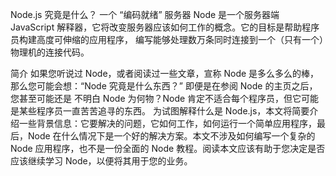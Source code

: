 Node.js 究竟是什么？
一个 “编码就绪” 服务器
Node 是一个服务器端 JavaScript 解释器，它将改变服务器应该如何工作的概念。它的目标是帮助程序员构建高度可伸缩的应用程序，
编写能够处理数万条同时连接到一个（只有一个）物理机的连接代码。

简介
如果您听说过 Node，或者阅读过一些文章，宣称 Node 是多么多么的棒，那么您可能会想：“Node 究竟是什么东西？” 即便是在参阅 Node 的主页之后，您甚至可能还是 不明白 Node 为何物？Node 肯定不适合每个程序员，但它可能是某些程序员一直苦苦追寻的东西。
为试图解释什么是 Node.js，本文将简要介绍一些背景信息：它要解决的问题，它如何工作，如何运行一个简单应用程序，最后，Node 在什么情况下是一个好的解决方案。本文不涉及如何编写一个复杂的 Node 应用程序，也不是一份全面的 Node 教程。阅读本文应该有助于您决定是否应该继续学习 Node，以便将其用于您的业务。
